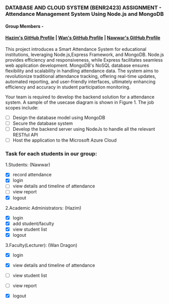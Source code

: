 ### DATABASE AND CLOUD SYSTEM (BENR2423) ASSIGNMENT - Attendance Management System Using Node.js and MongoDB
#### Group Members - 
#### [Hazim's GitHub Profile](https://github.com/hazimfarhan17) | [Wan's GitHub Profile](https://github.com/wnnjmi) | [Nawwar's GitHub Profile](https://github.com/nawwarnaim00)
 This project introduces a Smart Attendance System for educational institutions, leveraging Node.js,Express Framework, and MongoDB. Node.js provides efficiency and responsiveness, while Express facilitates seamless web application development. MongoDB's NoSQL database ensures flexibility and scalability in handling attendance data. The system aims to revolutionize traditional attendance tracking, offering real-time updates, automated reporting, and user-friendly interfaces, ultimately enhancing efficiency and accuracy in student participation monitoring.

Your team is required to develop the backend solution for a attendance system. A sample of the usecase diagram is shown in Figure 1. The job scopes include:

- [ ]  Design the database model using MongoDB
- [ ]  Secure the database system
- [ ]  Develop the backend server using NodeJs to handle all the relevant RESTful API
- [ ]  Host the application to the Microsoft Azure Cloud

### Task for each students in our group:

1.Students: (Nawwar)
- [x] record attendance 
- [x] login 
- [ ]  view details and timeline of attendance 
- [ ] view report 
- [x] logout 

2.Academic Administrators: (Hazim)
- [x] login 
- [x]  add student/faculty 
- [x] view student list 
- [x]  logout 

3.Faculty(Lecturer): (Wan Dragon)
- [x] login 
- [x] view details and timeline of attendance 
- [ ]  view student list 
- [ ]  view report 
- [x] logout




